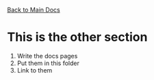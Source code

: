 [Back to Main Docs](../README.md)

# This is the other section

1.  Write the docs pages
2.  Put them in this folder
3.  Link to them
